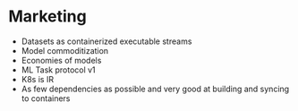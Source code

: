 # Marketing

* Datasets as containerized executable streams
* Model commoditization
* Economies of models
* ML Task protocol v1
* K8s is IR
* As few dependencies as possible and very good at building and syncing to containers